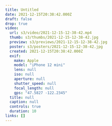 ```yaml
---
title: Untitled
date: 2021-12-15T20:38:42.000Z
draft: false
drop: true
video:
  url: s3/video/2021-12-15-12-38-42.mp4
  thumb: s3/thumbs/2021-12-15-12-38-42.jpg
  preview: s3/previews/2021-12-15-12-38-42.jpg
  poster: s3/posters/2021-12-15-12-38-42.jpg
  created: 2021-12-15T20:38:42.000Z
  exif:
    make: Apple
    model: "iPhone 12 mini"
    lens: null
    iso: null
    aperture: null
    shutter_speed: null
    focal_length: null
    gps: "47.5827 -122.2345"
  title: null
  caption: null
  controls: true
  duration: 10
links: []
---
```

